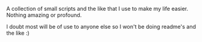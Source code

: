 A collection of small scripts and the like that I use to make my life easier. Nothing amazing or profound.

I doubt most will be of use to anyone else so I won't be doing readme's and the like :)
